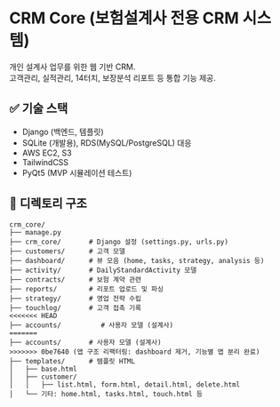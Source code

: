 # CRM Core (보험설계사 전용 CRM 시스템)

개인 설계사 업무를 위한 웹 기반 CRM.  
고객관리, 실적관리, 14터치, 보장분석 리포트 등 통합 기능 제공.

## ✅ 기술 스택
- Django (백엔드, 템플릿)
- SQLite (개발용), RDS(MySQL/PostgreSQL) 대응
- AWS EC2, S3
- TailwindCSS
- PyQt5 (MVP 시뮬레이션 테스트)

## 📁 디렉토리 구조

```plaintext
crm_core/
├── manage.py
├── crm_core/       # Django 설정 (settings.py, urls.py)
├── customers/      # 고객 모델
├── dashboard/      # 뷰 모음 (home, tasks, strategy, analysis 등)
├── activity/       # DailyStandardActivity 모델
├── contracts/      # 보험 계약 관련
├── reports/        # 리포트 업로드 및 파싱
├── strategy/       # 영업 전략 수립
├── touchlog/       # 고객 접촉 기록
<<<<<<< HEAD
├── accounts/          # 사용자 모델 (설계사)
=======
├── accounts/       # 사용자 모델 (설계사)
>>>>>>> 0be7640 (앱 구조 리팩터링: dashboard 제거, 기능별 앱 분리 완료)
├── templates/      # 템플릿 HTML
│   ├── base.html
│   ├── customer/
│   │   ├── list.html, form.html, detail.html, delete.html
│   └── 기타: home.html, tasks.html, touch.html 등

